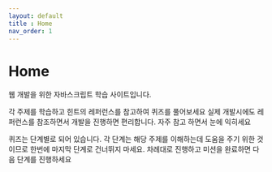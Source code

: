 ```yaml
---
layout: default
title : Home
nav_order: 1
---
```


# Home

웹 개발을 위한 자바스크립트 학습 사이트입니다.

각 주제를 학습하고 힌트의 레퍼런스를 참고하여 퀴즈를 풀어보세요
실제 개발시에도 레퍼런스를 참조하면서 개발을 진행하면 편리합니다. 자주 참고 하면서 눈에 익히세요

퀴즈는 단계별로 되어 있습니다.
각 단계는 해당 주제를 이해하는데 도움을 주기 위한 것이므로 한번에 마지막 단계로 건너뛰지 마세요.
차례대로 진행하고 미션을 완료하면 다음 단계를 진행하세요


